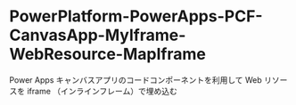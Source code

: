 # PowerPlatform-PowerApps-PCF-CanvasApp-MyIframe-WebResource-MapIframe
 Power Apps キャンバスアプリのコードコンポーネントを利用して Web リソースを iframe （インラインフレーム）で埋め込む
